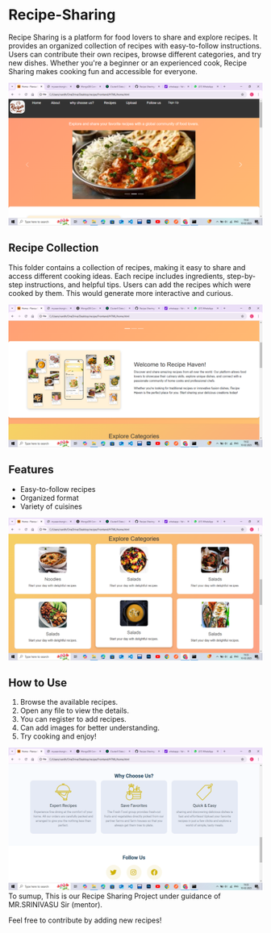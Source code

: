 # Recipe-Sharing

Recipe Sharing is a platform for food lovers to share and explore recipes. It provides an organized collection of recipes with easy-to-follow instructions. Users can contribute their own recipes, browse different categories, and try new dishes. Whether you're a beginner or an experienced cook, Recipe Sharing makes cooking fun and accessible for everyone.

![Alt Text](images/homepage.png)

## Recipe Collection  

This folder contains a collection of recipes, making it easy to share and access different cooking ideas. Each recipe includes ingredients, step-by-step instructions, and helpful tips.
Users can add the recipes which were cooked by them. This would generate more interactive and curious.  

![Alt Text](images/applayout.png)

## Features  
- Easy-to-follow recipes  
- Organized format  
- Variety of cuisines  

![Alt Text](images/category.png)

## How to Use  
1. Browse the available recipes.  
2. Open any file to view the details.
3. You can register to add recipes.
4. Can add images for better understanding.
5. Try cooking and enjoy!  

![Alt Text](images/whyus.png)
To sumup,
This is our Recipe Sharing Project under guidance of MR.SRINIVASU Sir (mentor).

Feel free to contribute by adding new recipes!

